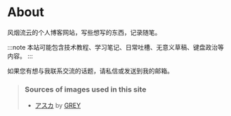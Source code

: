 # About
风烟流云的个人博客网站，写些想写的东西，记录随笔。

:::note
本站可能包含技术教程、学习笔记、日常吐槽、无意义草稿、键盘政治等内容。
:::

如果您有想与我联系交流的话题，请私信或发送到我的邮箱。

> ### Sources of images used in this site
> - [アスカ](https://www.pixiv.net/artworks/78025062) by [GREY](https://www.pixiv.net/users/13553019)

